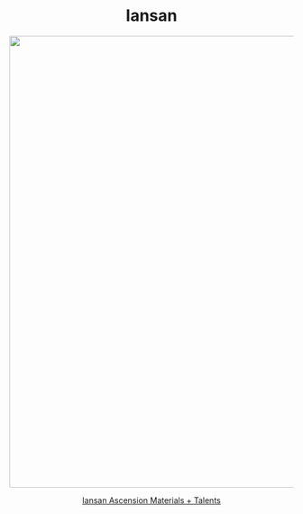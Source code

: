<body>
  <div align="center">
    <h1> Iansan </h1>
<img src="https://api.hakush.in/gi/UI/UI_Gacha_AvatarImg_Iansan.webp" width=800>
<p></p>
<a href="">Iansan Ascension Materials + Talents</a><br>
  
  </div>
</body>
